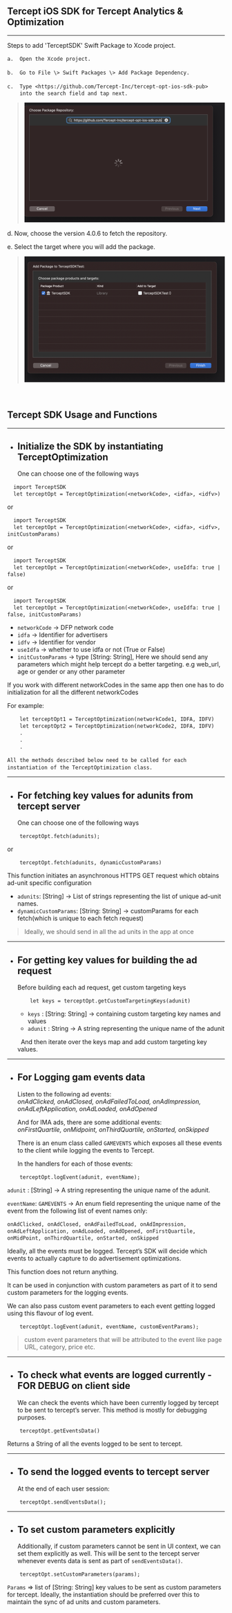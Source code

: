 ## Tercept iOS SDK for Tercept Analytics & Optimization
---

Steps to add 'TerceptSDK' Swift Package to Xcode project.

    a.  Open the Xcode project.

    b.  Go to File \> Swift Packages \> Add Package Dependency.

    c.  Type <https://github.com/Tercept-Inc/tercept-opt-ios-sdk-pub>
        into the search field and tap next.

> ![](./media/image3.png)

d.  Now, choose the version 4.0.6 to fetch the repository.

e.  Select the target where you will add the package.

> ![](./media/image1.png)

&nbsp;
## Tercept SDK Usage and Functions
----
- ## **Initialize the SDK by instantiating TerceptOptimization**
  One can choose one of the following ways
```
  import TerceptSDK
  let terceptOpt = TerceptOptimization(<networkCode>, <idfa>, <idfv>)
```
or
```
  import TerceptSDK
  let terceptOpt = TerceptOptimization(<networkCode>, <idfa>, <idfv>, initCustomParams)
```
or
```
  import TerceptSDK
  let terceptOpt = TerceptOptimization(<networkCode>, useIdfa: true | false)
```
or
```
  import TerceptSDK
  let terceptOpt = TerceptOptimization(<networkCode>, useIdfa: true | false, initCustomParams)
```

- `networkCode` -> DFP network code
- `idfa` -> Identifier for advertisers
- `idfv` -> Identifier for vendor
- `useIdfa` -> whether to use idfa or not (True or False)
- `initCustomParams` -> type [String: String], Here we should send any parameters which might help tercept do a better targeting. e.g web_url, age or gender or any other parameter

If you work with different networkCodes in the same app then one has
to do initialization for all the different networkCodes

For example:

```
    let terceptOpt1 = TerceptOptimization(networkCode1, IDFA, IDFV)
    let terceptOpt2 = TerceptOptimization(networkCode2, IDFA, IDFV)
    .
    .
    .
```
`All the methods described below need to be called for each
instantiation of the TerceptOptimization class.`

---
- ## **For fetching key values for adunits from tercept server**
  One can choose one of the following ways
```
    terceptOpt.fetch(adunits);
```
or

```
    terceptOpt.fetch(adunits, dynamicCustomParams)
```
This function initiates an asynchronous HTTPS GET request which obtains ad-unit specific configuration

  - `adunits`: [String] -> List of strings representing the list of unique ad-unit names.
  - `dynamicCustomParams`: [String: String] -> customParams for each fetch(which is unique to each fetch request)

> Ideally, we should send in all the ad units in the app at once 

---


- ## **For getting key values for building the ad request**
  Before building each ad request, get custom targeting keys

    ```
        let keys = terceptOpt.getCustomTargetingKeys(adunit)
    ```
    - `keys` : [String: String] -> containing custom targeting key names and values
    - `adunit` : String -> A string representing the unique name of the adunit 

    &nbsp;
    And then iterate over the keys map and add custom targeting key
    values.

-----
- ## **For Logging gam events data**
  Listen to the following ad events:   
    _onAdClicked, onAdClosed, onAdFailedToLoad, onAdImpression, onAdLeftApplication, onAdLoaded, onAdOpened_

  And for IMA ads, there are some additional events:  
    _onFirstQuartile, onMidpoint, onThirdQuartile, onStarted, onSkipped_

  There is an enum class called `GAMEVENTS` which exposes all these events to the client while logging the events to Tercept.
 
  In the handlers for each of those events:
```
    terceptOpt.logEvent(adunit, eventName);
```
`adunit` : [String] -> A string representing the unique name of the adunit.

`eventName`: `GAMEVENTS` -> An enum field representing the unique name of the event from the following list of event names only: 

    onAdClicked, onAdClosed, onAdFailedToLoad, onAdImpression, onAdLeftApplication, onAdLoaded, onAdOpened, onFirstQuartile, onMidPoint, onThirdQuartile, onStarted, onSkipped

  Ideally, all the events must be logged. Tercept’s SDK will decide which events to actually capture to do advertisement optimizations.

  This function does not return anything.

  It can be used in conjunction with custom parameters as part of it to send custom parameters for the logging events.

  We can also pass custom event parameters to each event getting logged using this flavour of log event.

```
    terceptOpt.logEvent(adunit, eventName, customEventParams);
```  
> custom event parameters that will be attributed to the event like page URL,
> category, price etc.

----
- ## **To check what events are logged currently - FOR DEBUG on client side**
  We can check the events which have been currently logged by tercept to be sent to tercept’s server. This method is mostly for debugging purposes.

```
    terceptOpt.getEventsData()
```
  Returns a String of all the events logged to be sent to tercept.   



----
- ## **To send the logged events to tercept server**
  At the end of each user session:

```
    terceptOpt.sendEventsData();
```  


----
- ## **To set custom parameters explicitly**
  Additionally, if custom parameters cannot be sent in UI context, we can set them explicitly as well. This will be sent to the tercept server whenever events data is sent as part of `sendEventsData()`.

```
    terceptOpt.setCustomParameters(params);
```

  `Params` => list of [String: String] key values to be sent as custom parameters for tercept. Ideally, the instantiation should be preferred over this to maintain the sync of ad units and custom parameters.

